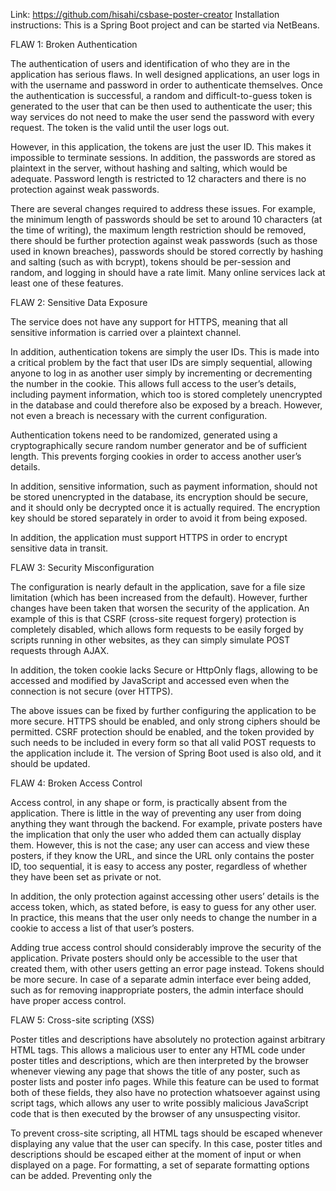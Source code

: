 Link: https://github.com/hisahi/csbase-poster-creator
Installation instructions: This is a Spring Boot project and can be started via NetBeans.

FLAW 1: Broken Authentication

The authentication of users and identification of who they are in the application has serious flaws. In well designed applications, an user logs in with the username and password in order to authenticate themselves. Once the authentication is successful, a random and difficult-to-guess token is generated to the user that can be then used to authenticate the user; this way services do not need to make the user send the password with every request. The token is the valid until the user logs out.

However, in this application, the tokens are just the user ID. This makes it impossible to terminate sessions. In addition, the passwords are stored as plaintext in the server, without hashing and salting, which would be adequate. Password length is restricted to 12 characters and there is no protection against weak passwords.

There are several changes required to address these issues. For example, the minimum length of passwords should be set to around 10 characters (at the time of writing), the maximum length restriction should be removed, there should be further protection against weak passwords (such as those used in known breaches), passwords should be stored correctly by hashing and salting (such as with bcrypt), tokens should be per-session and random, and logging in should have a rate limit. Many online services lack at least one of these features.

FLAW 2: Sensitive Data Exposure 

The service does not have any support for HTTPS, meaning that all sensitive information is carried over a plaintext channel.

In addition, authentication tokens are simply the user IDs. This is made into a critical problem by the fact that user IDs are simply sequential, allowing anyone to log in as another user simply by incrementing or decrementing the number in the cookie. This allows full access to the user’s details, including payment information, which too is stored completely unencrypted in the database and could therefore also be exposed by a breach. However, not even a breach is necessary with the current configuration.

Authentication tokens need to be randomized, generated using a cryptographically secure random number generator and be of sufficient length. This prevents forging cookies in order to access another user’s details.

In addition, sensitive information, such as payment information, should not be stored unencrypted in the database, its encryption should be secure, and it should only be decrypted once it is actually required. The encryption key should be stored separately in order to avoid it from being exposed.

In addition, the application must support HTTPS in order to encrypt sensitive data in transit.

FLAW 3: Security Misconfiguration

The configuration is nearly default in the application, save for a file size limitation (which has been increased from the default). However, further changes have been taken that worsen the security of the application. An example of this is that CSRF (cross-site request forgery) protection is completely disabled, which allows form requests to be easily forged by scripts running in other websites, as they can simply simulate POST requests through AJAX.

In addition, the token cookie lacks Secure or HttpOnly flags, allowing to be accessed and modified by JavaScript and accessed even when the connection is not secure (over HTTPS).

The above issues can be fixed by further configuring the application to be more secure. HTTPS should be enabled, and only strong ciphers should be permitted. CSRF protection should be enabled, and the token provided by such needs to be included in every form so that all valid POST requests to the application include it. The version of Spring Boot used is also old, and it should be updated.

FLAW 4: Broken Access Control

Access control, in any shape or form, is practically absent from the application. There is little in the way of preventing any user from doing anything they want through the backend. For example, private posters have the implication that only the user who added them can actually display them. However, this is not the case; any user can access and view these posters, if they know the URL, and since the URL only contains the poster ID, too sequential, it is easy to access any poster, regardless of whether they have been set as private or not.

In addition, the only protection against accessing other users’ details is the access token, which, as stated before, is easy to guess for any other user. In practice, this means that the user only needs to change the number in a cookie to access a list of that user’s posters.

Adding true access control should considerably improve the security of the application. Private posters should only be accessible to the user that created them, with other users getting an error page instead. Tokens should be more secure. In case of a separate admin interface ever being added, such as for removing inappropriate posters, the admin interface should have proper access control.

FLAW 5: Cross-site scripting (XSS)

Poster titles and descriptions have absolutely no protection against arbitrary HTML tags. This allows a malicious user to enter any HTML code under poster titles and descriptions, which are then interpreted by the browser whenever viewing any page that shows the title of any poster, such as poster lists and poster info pages. While this feature can be used to format both of these fields, they also have no protection whatsoever against using script tags, which allows any user to write possibly malicious JavaScript code that is then executed by the browser of any unsuspecting visitor.

To prevent cross-site scripting, all HTML tags should be escaped whenever displaying any value that the user can specify. In this case, poster titles and descriptions should be escaped either at the moment of input or when displayed on a page. For formatting, a set of separate formatting options can be added. Preventing only the <script> tag is an insufficient and incomplete solution that fails to solve the core problem.


